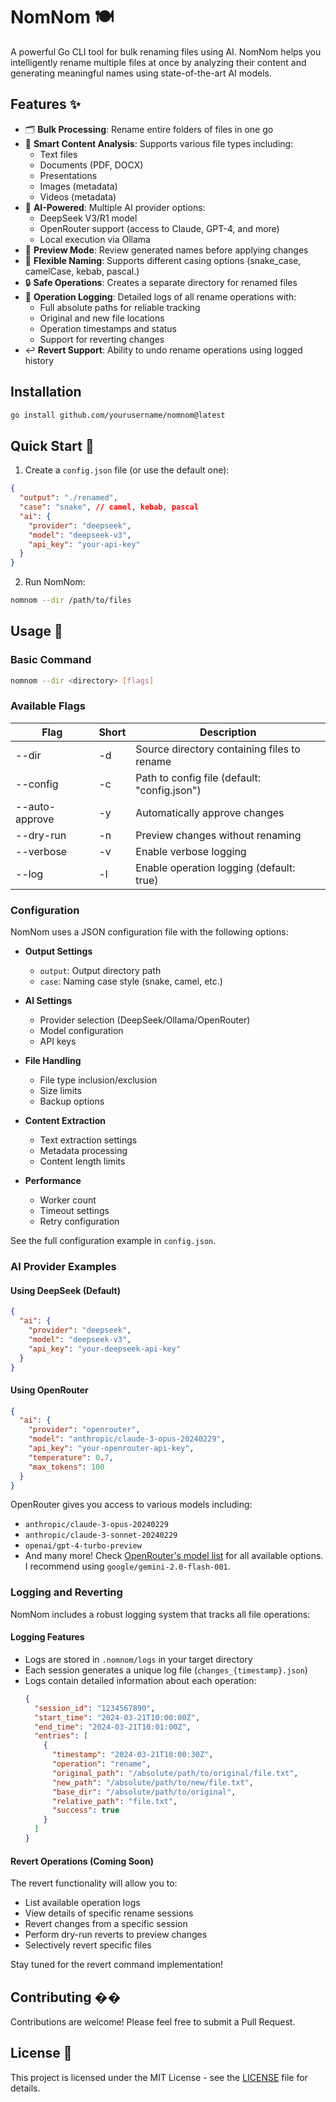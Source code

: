 # NomNom 🍽️

A powerful Go CLI tool for bulk renaming files using AI. NomNom helps you intelligently rename multiple files at once by analyzing their content and generating meaningful names using state-of-the-art AI models.

## Features ✨

- 🗂️ **Bulk Processing**: Rename entire folders of files in one go
- 📄 **Smart Content Analysis**: Supports various file types including:
  - Text files
  - Documents (PDF, DOCX)
  - Presentations
  - Images (metadata)
  - Videos (metadata)
- 🤖 **AI-Powered**: Multiple AI provider options:
  - DeepSeek V3/R1 model
  - OpenRouter support (access to Claude, GPT-4, and more)
  - Local execution via Ollama
- 👀 **Preview Mode**: Review generated names before applying changes
- 🎯 **Flexible Naming**: Supports different casing options (snake_case, camelCase, kebab, pascal.)
- 🔒 **Safe Operations**: Creates a separate directory for renamed files
- 📝 **Operation Logging**: Detailed logs of all rename operations with:
  - Full absolute paths for reliable tracking
  - Original and new file locations
  - Operation timestamps and status
  - Support for reverting changes
- ↩️ **Revert Support**: Ability to undo rename operations using logged history

## Installation

```bash
go install github.com/yourusername/nomnom@latest
```

## Quick Start 🚀

1. Create a `config.json` file (or use the default one):
```json
{
  "output": "./renamed",
  "case": "snake", // camel, kebab, pascal
  "ai": {
    "provider": "deepseek",
    "model": "deepseek-v3",
    "api_key": "your-api-key"
  }
}
```

2. Run NomNom:
```bash
nomnom --dir /path/to/files
```

## Usage 📖

### Basic Command
```bash
nomnom --dir <directory> [flags]
```

### Available Flags

| Flag           | Short | Description                                     |
|---------------|--------|-------------------------------------------------|
| --dir         | -d    | Source directory containing files to rename      |
| --config      | -c    | Path to config file (default: "config.json")     |
| --auto-approve| -y    | Automatically approve changes                    |
| --dry-run     | -n    | Preview changes without renaming                 |
| --verbose     | -v    | Enable verbose logging                          |
| --log         | -l    | Enable operation logging (default: true)        |

### Configuration

NomNom uses a JSON configuration file with the following options:

- **Output Settings**
  - `output`: Output directory path
  - `case`: Naming case style (snake, camel, etc.)

- **AI Settings**
  - Provider selection (DeepSeek/Ollama/OpenRouter)
  - Model configuration
  - API keys

- **File Handling**
  - File type inclusion/exclusion
  - Size limits
  - Backup options

- **Content Extraction**
  - Text extraction settings
  - Metadata processing
  - Content length limits

- **Performance**
  - Worker count
  - Timeout settings
  - Retry configuration

See the full configuration example in `config.json`.

### AI Provider Examples

#### Using DeepSeek (Default)
```json
{
  "ai": {
    "provider": "deepseek",
    "model": "deepseek-v3",
    "api_key": "your-deepseek-api-key"
  }
}
```

#### Using OpenRouter
```json
{
  "ai": {
    "provider": "openrouter",
    "model": "anthropic/claude-3-opus-20240229",
    "api_key": "your-openrouter-api-key",
    "temperature": 0.7,
    "max_tokens": 100
  }
}
```

OpenRouter gives you access to various models including:
- `anthropic/claude-3-opus-20240229`
- `anthropic/claude-3-sonnet-20240229`
- `openai/gpt-4-turbo-preview`
- And many more! Check [OpenRouter's model list](https://openrouter.ai/docs#models) for all available options. I recommend using `google/gemini-2.0-flash-001`.

### Logging and Reverting

NomNom includes a robust logging system that tracks all file operations:

#### Logging Features
- Logs are stored in `.nomnom/logs` in your target directory
- Each session generates a unique log file (`changes_{timestamp}.json`)
- Logs contain detailed information about each operation:
  ```json
  {
    "session_id": "1234567890",
    "start_time": "2024-03-21T10:00:00Z",
    "end_time": "2024-03-21T10:01:00Z",
    "entries": [
      {
        "timestamp": "2024-03-21T10:00:30Z",
        "operation": "rename",
        "original_path": "/absolute/path/to/original/file.txt",
        "new_path": "/absolute/path/to/new/file.txt",
        "base_dir": "/absolute/path/to/original",
        "relative_path": "file.txt",
        "success": true
      }
    ]
  }
  ```

#### Revert Operations (Coming Soon)
The revert functionality will allow you to:
- List available operation logs
- View details of specific rename sessions
- Revert changes from a specific session
- Perform dry-run reverts to preview changes
- Selectively revert specific files

Stay tuned for the revert command implementation!

## Contributing ��

Contributions are welcome! Please feel free to submit a Pull Request.

## License 📄

This project is licensed under the MIT License - see the [LICENSE](LICENSE) file for details. 
